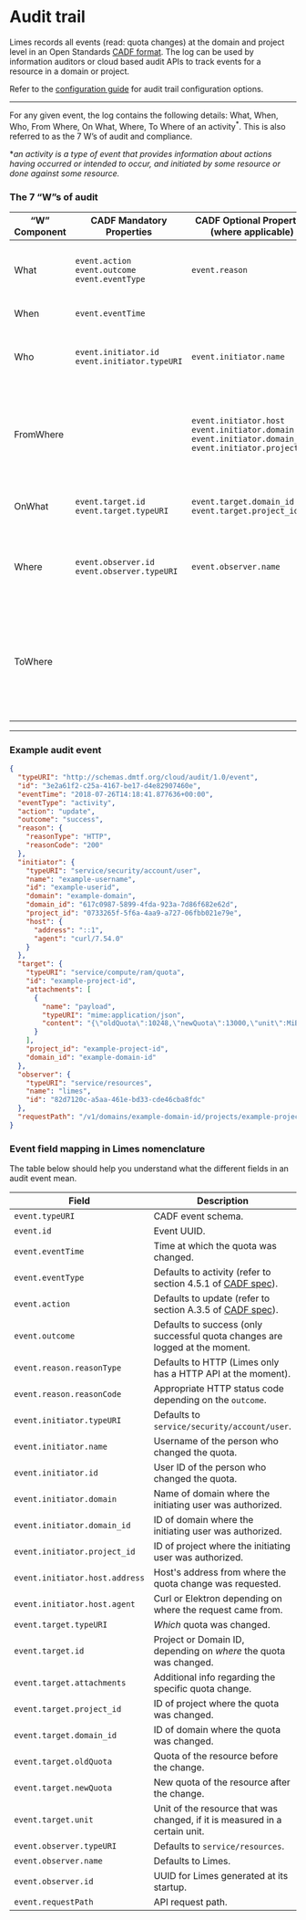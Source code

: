 # Audit trail

Limes records all events (read: quota changes) at the domain and project level in an Open Standards [CADF format](https://www.dmtf.org/standards/cadf). The log can be used by information auditors or cloud based audit APIs to track events for a resource in a domain or project.

Refer to the [configuration guide](../operators/config.md#audit-trail) for audit trail configuration options.

---

For any given event, the log contains the following details: What, When, Who, From Where, On What, Where, To Where of an activity<sup>*</sup>. This is also referred to as the 7 W’s of audit and compliance.

&ast;*an activity is a type of event that provides information about actions having occurred or intended to occur, and initiated by some resource or done against some resource.*

### The 7 “W”s of audit

| “W” Component | CADF Mandatory Properties  | CADF Optional Properties (where applicable) | Description |
| --- | --- | --- | --- |
| What | `event.action`<br>`event.outcome`<br>`event.eventType` | `event.reason` | “what” activity occurred; “what” was the result. |
| When | `event.eventTime` || “when” did it happen. |
| Who | `event.initiator.id`<br>`event.initiator.typeURI` | `event.initiator.name` | “who” (person or service) initiated the action. |
| FromWhere || `event.initiator.host`<br>`event.initiator.domain`<br>`event.initiator.domain_id`<br>`event.initiator.project_id` | "FromWhere" provides information describing where the action was initiated from. |
| OnWhat | `event.target.id`<br>`event.target.typeURI`  | `event.target.domain_id`<br>`event.target.project_id` | “onWhat” resource did the activity target. |
| Where | `event.observer.id`<br>`event.observer.typeURI` | `event.observer.name` | “where” did the activity get observed (reported), or modified in some way. |
| ToWhere ||| "ToWhere" provides information describing where the target resource that is affected by the action is located. |

---

### Example audit event

```json
{
  "typeURI": "http://schemas.dmtf.org/cloud/audit/1.0/event",
  "id": "3e2a61f2-c25a-4167-be17-d4e82907460e",
  "eventTime": "2018-07-26T14:18:41.877636+00:00",
  "eventType": "activity",
  "action": "update",
  "outcome": "success",
  "reason": {
    "reasonType": "HTTP",
    "reasonCode": "200"
  },
  "initiator": {
    "typeURI": "service/security/account/user",
    "name": "example-username",
    "id": "example-userid",
    "domain": "example-domain",
    "domain_id": "617c0987-5899-4fda-923a-7d86f682e62d",
    "project_id": "0733265f-5f6a-4aa9-a727-06fbb021e79e",
    "host": {
      "address": "::1",
      "agent": "curl/7.54.0"
    }
  },
  "target": {
    "typeURI": "service/compute/ram/quota",
    "id": "example-project-id",
    "attachments": [
      {
        "name": "payload",
        "typeURI": "mime:application/json",
        "content": "{\"oldQuota\":10248,\"newQuota\":13000,\"unit\":MiB}"
      }
    ],
    "project_id": "example-project-id",
    "domain_id": "example-domain-id"
  },
  "observer": {
    "typeURI": "service/resources",
    "name": "limes",
    "id": "82d7120c-a5aa-461e-bd33-cde46cba8fdc"
  },
  "requestPath": "/v1/domains/example-domain-id/projects/example-project-id"
}
```

### Event field mapping in Limes nomenclature

The table below should help you understand what the different fields in an audit event mean.

| Field | Description |
| --- | --- |
| `event.typeURI` | CADF event schema. |
| `event.id` | Event UUID. |
| `event.eventTime` | Time at which the quota was changed. |
| `event.eventType` | Defaults to activity (refer to section 4.5.1 of [CADF spec][cadf-spec]). |
| `event.action` | Defaults to update (refer to section A.3.5 of [CADF spec][cadf-spec]). |
| `event.outcome` | Defaults to success (only successful quota changes are logged at the moment. |
| `event.reason.reasonType` | Defaults to HTTP (Limes only has a HTTP API at the moment). |
| `event.reason.reasonCode` | Appropriate HTTP status code depending on the `outcome`. |
| `event.initiator.typeURI` | Defaults to `service/security/account/user`. |
| `event.initiator.name` | Username of the person who changed the quota. |
| `event.initiator.id` | User ID of the person who changed the quota. |
| `event.initiator.domain` | Name of domain where the initiating user was authorized. |
| `event.initiator.domain_id` | ID of domain where the initiating user was authorized. |
| `event.initiator.project_id` | ID of project where the initiating user was authorized. |
| `event.initiator.host.address` | Host's address from where the quota change was requested. |
| `event.initiator.host.agent` | Curl or Elektron depending on where the request came from. |
| `event.target.typeURI` | *Which* quota was changed. |
| `event.target.id` | Project or Domain ID, depending on *where* the quota was changed. |
| `event.target.attachments` | Additional info regarding the specific quota change. |
| `event.target.project_id` | ID of project where the quota was changed. |
| `event.target.domain_id` | ID of domain where the quota was changed. |
| `event.target.oldQuota` | Quota of the resource before the change. |
| `event.target.newQuota` | New quota of the resource after the change. |
| `event.target.unit` | Unit of the resource that was changed, if it is measured in a certain unit. |
| `event.observer.typeURI` | Defaults to `service/resources`. |
| `event.observer.name` | Defaults to Limes. |
| `event.observer.id` | UUID for Limes generated at its startup. |
| `event.requestPath` | API request path. |

[cadf-spec]: https://www.dmtf.org/sites/default/files/standards/documents/DSP0262_1.0.0.pdf

